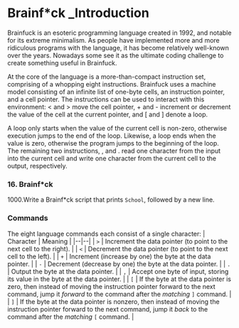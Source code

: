 # Brainf*ck _Introduction

Brainfuck is an esoteric programming language created in 1992, and notable for its extreme minimalism. As people have implemented more and more ridiculous programs with the language, it has become relatively well-known over the years. Nowadays some see it as the ultimate coding challenge to create something useful in Brainfuck.

At the core of the language is a more-than-compact instruction set, comprising of a whopping eight instructions. Brainfuck uses a machine model consisting of an infinite list of one-byte cells, an instruction pointer, and a cell pointer. The instructions can be used to interact with this environment: < and > move the cell pointer, + and - increment or decrement the value of the cell at the current pointer, and [ and ] denote a loop.

A loop only starts when the value of the current cell is non-zero, otherwise execution jumps to the end of the loop. Likewise, a loop ends when the value is zero, otherwise the program jumps to the beginning of the loop. The remaining two instructions, , and . read one character from the input into the current cell and write one character from the current cell to the output, respectively.

### 16. Brainf*ck
1000.Write a Brainf*ck script that prints  `School`, followed by a new line.


### Commands
The eight language commands each consist of a single character:
| Character | Meaning |
|--|--|
| `>` | Increment the data pointer (to point to the next cell to the right). |
| `<` | Decrement the data pointer (to point to the next cell to the left). |
| `+` | Increment (increase by one) the byte at the data pointer. |
| `-` | Decrement (decrease by one) the byte at the data pointer. |
| `.` | Output the byte at the data pointer. |
| `,` | Accept one byte of input, storing its value in the byte at the data pointer. |
| `[` | If the byte at the data pointer is zero, then instead of moving the  instruction pointer forward to the next command,  jump it  _forward_  to the command after the  _matching_  `]`  command. |
| `]` | If the byte at the data pointer is nonzero, then instead of moving the instruction pointer forward to the next command, jump it  _back_  to the command after the  _matching_  `[`  command. |
